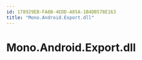 ```yaml
---
id: 178929EB-FA8B-4EDD-A85A-1B4DB578E163
title: "Mono.Android.Export.dll"
---
```


# Mono.Android.Export.dll
